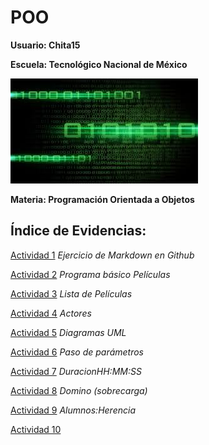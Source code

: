 # POO

**Usuario: Chita15**

**Escuela: Tecnológico Nacional de México**

![FondoImagen](./Setup/Img/Verde.jpg)

**Materia: Programación Orientada a Objetos** 

## Índice de Evidencias:

[Actividad 1](./Setup/README.md) _Ejercicio de Markdown en Github_

[Actividad 2](./PELICULA/Program.cs) _Programa básico Películas_

[Actividad 3](./ListaPeliculas/Program.cs) _Lista de Películas_

[Actividad 4](./ListaActores/Program.cs) _Actores_

[Actividad 5](./DiagramasUML/DiagramasUML.md) _Diagramas UML_

[Actividad 6](./Parametros/Program.cs) _Paso de parámetros_

[Actividad 7](./DuracionHMS/Program.cs) _DuracionHH:MM:SS_

[Actividad 8](./Domino/Program.cs) _Domino (sobrecarga)_

[Actividad 9](./AlumnosHerencia/Program.cs) _Alumnos:Herencia_

[Actividad 10](./)
